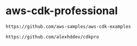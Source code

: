 # aws-cdk-professional

```
https://github.com/aws-samples/aws-cdk-examples

```

```
https://github.com/alexhddev/cdkpro

```
